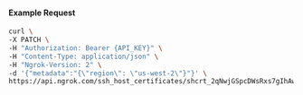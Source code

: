 <!-- Code generated for API Clients. DO NOT EDIT. -->

#### Example Request

```bash
curl \
-X PATCH \
-H "Authorization: Bearer {API_KEY}" \
-H "Content-Type: application/json" \
-H "Ngrok-Version: 2" \
-d '{"metadata":"{\"region\": \"us-west-2\"}"}' \
https://api.ngrok.com/ssh_host_certificates/shcrt_2qNwjGSpcDWsRxs7gIhAwiGNv1d
```
